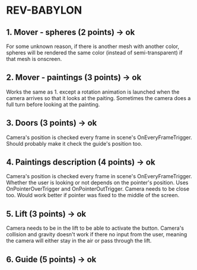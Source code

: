 # REV-BABYLON

## 1. Mover - spheres (2 points) -> ok
For some unknown reason, if there is another mesh with another color, spheres will be rendered the same color (instead of semi-transparent) if that mesh is onscreen.

## 2. Mover - paintings (3 points) -> ok
Works the same as 1. except a rotation animation is launched when the camera arrives so that it looks at the paiting.
Sometimes the camera does a full turn before looking at the painting.

## 3. Doors (3 points) -> ok
Camera's position is checked every frame in scene's OnEveryFrameTrigger.
Should probably make it check the guide's position too.

## 4. Paintings description (4 points) -> ok
Camera's position is checked every frame in scene's OnEveryFrameTrigger.
Whether the user is looking or not depends on the pointer's position.
Uses OnPointerOverTrigger and OnPointerOutTrigger. Camera needs to be close too.
Would work better if pointer was fixed to the middle of the screen.

## 5. Lift (3 points) -> ok
Camera needs to be in the lift to be able to activate the button.
Camera's collision and gravity doesn't work if there no input from the user, meaning the camera will either stay in the air or pass through the lift.

## 6. Guide (5 points) -> ok